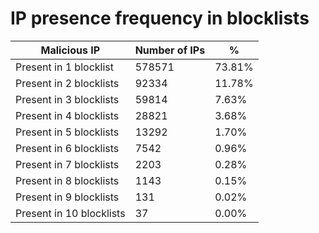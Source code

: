 # IP presence frequency in blocklists
| Malicious IP | Number of IPs | % |
|----|----|----|
| Present in 1 blocklist | 578571 | 73.81% |
| Present in 2 blocklists | 92334 | 11.78% |
| Present in 3 blocklists | 59814 | 7.63% |
| Present in 4 blocklists | 28821 | 3.68% |
| Present in 5 blocklists | 13292 | 1.70% |
| Present in 6 blocklists | 7542 | 0.96% |
| Present in 7 blocklists | 2203 | 0.28% |
| Present in 8 blocklists | 1143 | 0.15% |
| Present in 9 blocklists | 131 | 0.02% |
| Present in 10 blocklists | 37 | 0.00% |
